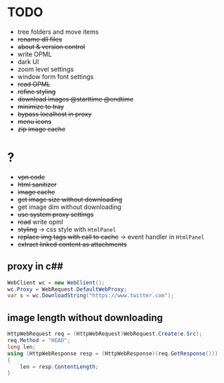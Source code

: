 # TODO

- tree folders and move items
- ~~rename dll files~~
- ~~about & version control~~
- write OPML
- dark UI
- zoom level settings
- window form font settings
- ~~read OPML~~
- ~~refine styling~~
- ~~download images @starttime @endtime~~
- ~~minimize to tray~~
- ~~bypass localhost in proxy~~
- ~~menu icons~~
- ~~zip image cache~~



# ?

- ~~vpn code~~
- ~~html sanitizer~~
- ~~image cache~~
- ~~get image size without downloading~~
- get image dim without downloading
- ~~use system proxy settings~~
- ~~read~~ write opml
- ~~styling~~ -> css style with `HtmlPanel`
- ~~replace img tags with call to cache~~ -> event handler in `HtmlPanel`
- ~~extract linked content as attachments~~



## proxy in c##

```c#
WebClient wc = new WebClient();
wc.Proxy = WebRequest.DefaultWebProxy;
var s = wc.DownloadString("https://www.twitter.com");
```

## image length without downloading

```c#
HttpWebRequest req = (HttpWebRequest)WebRequest.Create(e.Src);
req.Method = "HEAD";
long len;
using (HttpWebResponse resp = (HttpWebResponse)(req.GetResponse()))
{
    len = resp.ContentLength;
}
```
